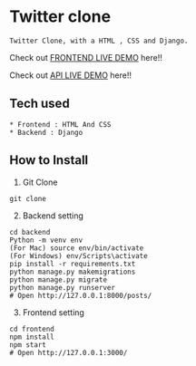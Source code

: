 # Twitter clone

```
Twitter Clone, with a HTML , CSS and Django.
```

Check out [FRONTEND LIVE DEMO](https://forum-prod-frontend.herokuapp.com/) here!!

Check out [API LIVE DEMO](https://forum-prod-api.herokuapp.com/) here!!

## Tech used

```
* Frontend : HTML And CSS
* Backend : Django
```

## How to Install

1. Git Clone

```
git clone
```

2. Backend setting

```
cd backend
Python -m venv env
(For Mac) source env/bin/activate
(For Windows) env/Scripts\activate
pip install -r requirements.txt
python manage.py makemigrations
python manage.py migrate
python manage.py runserver
# Open http://127.0.0.1:8000/posts/
```

3. Frontend setting

```
cd frontend
npm install
npm start
# Open http://127.0.0.1:3000/
```

